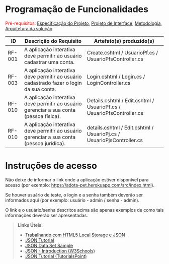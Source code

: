 # Programação de Funcionalidades

<span style="color:red">Pré-requisitos: <a href="https://github.com/ICEI-PUC-Minas-PMV-ADS/pmv-ads-2022-2-e2-proj-int-t3-mundo-veg/blob/main/docs/02-Especifica%C3%A7%C3%A3o%20do%20Projeto.md"> Especificação do Projeto</a></span>, <a href="https://github.com/ICEI-PUC-Minas-PMV-ADS/pmv-ads-2022-2-e2-proj-int-t3-mundo-veg/blob/main/docs/04-Projeto%20de%20Interface.md"> Projeto de Interface</a>, <a href="https://github.com/ICEI-PUC-Minas-PMV-ADS/pmv-ads-2022-2-e2-proj-int-t3-mundo-veg/blob/main/docs/03-Metodologia.md"> Metodologia</a>, <a href="https://github.com/ICEI-PUC-Minas-PMV-ADS/pmv-ads-2022-2-e2-proj-int-t3-mundo-veg/blob/main/docs/05-Arquitetura%20da%20Solu%C3%A7%C3%A3o.md"> Arquitetura da solução</a>

|ID    | Descrição do Requisito  | Artefato(s) produzido(s) |
|------|-----------------------------------------|----|
|RF-001| A aplicação interativa deve permitir ao usuário cadastrar uma conta. | Create.cshtml / UsuarioPf.cs / UsuarioPfsController.cs | 
|RF-003| A aplicação interativa deve permitir ao usuário cadastrado fazer o login da sua conta.  | Login.cshtml / Login.cs / LoginController.cs |
|RF-010| A aplicação interativa deve permitir ao usuário gerenciar a sua conta (pessoa física). | Details.cshtml / Edit.cshtml / UsuarioPf.cs / UsuarioPfsController.cs |
|RF-010| A aplicação interativa deve permitir ao usuário gerenciar a sua conta (pessoa jurídica). | details.cshtml / Edit.cshtml / UsuarioPj.cs / UsuarioPjsController.cs |

# Instruções de acesso

Não deixe de informar o link onde a aplicação estiver disponível para acesso (por exemplo: https://adota-pet.herokuapp.com/src/index.html).

Se houver usuário de teste, o login e a senha também deverão ser informados aqui (por exemplo: usuário - admin / senha - admin).

O link e o usuário/senha descritos acima são apenas exemplos de como tais informações deverão ser apresentadas.

> **Links Úteis**:
>
> - [Trabalhando com HTML5 Local Storage e JSON](https://www.devmedia.com.br/trabalhando-com-html5-local-storage-e-json/29045)
> - [JSON Tutorial](https://www.w3resource.com/JSON)
> - [JSON Data Set Sample](https://opensource.adobe.com/Spry/samples/data_region/JSONDataSetSample.html)
> - [JSON - Introduction (W3Schools)](https://www.w3schools.com/js/js_json_intro.asp)
> - [JSON Tutorial (TutorialsPoint)](https://www.tutorialspoint.com/json/index.htm)

